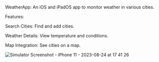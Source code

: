 


WeatherApp: An iOS and iPadOS app to monitor weather in various cities.

Features:

Search Cities: Find and add cities.

Weather Details: View temperature and conditions.

Map Integration: See cities on a map.




![Simulator Screenshot - iPhone 11 - 2023-08-24 at 17 41 26](https://github.com/yasarkilicx34/WeatherApp/assets/83876748/8fcd0295-2879-4f0b-9dba-12737844c090)
